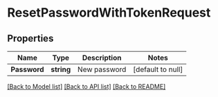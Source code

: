 # ResetPasswordWithTokenRequest

## Properties
Name | Type | Description | Notes
------------ | ------------- | ------------- | -------------
**Password** | **string** | New password | [default to null]

[[Back to Model list]](../README.md#documentation-for-models) [[Back to API list]](../README.md#documentation-for-api-endpoints) [[Back to README]](../README.md)

